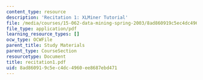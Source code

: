 ```yaml
---
content_type: resource
description: 'Recitation 1: XLMiner Tutorial'
file: /media/courses/15-062-data-mining-spring-2003/8ad860919c5ec4dc4960ee8687ebd471_recitation1.pdf
file_type: application/pdf
learning_resource_types: []
ocw_type: OCWFile
parent_title: Study Materials
parent_type: CourseSection
resourcetype: Document
title: recitation1.pdf
uid: 8ad86091-9c5e-c4dc-4960-ee8687ebd471
---
```

